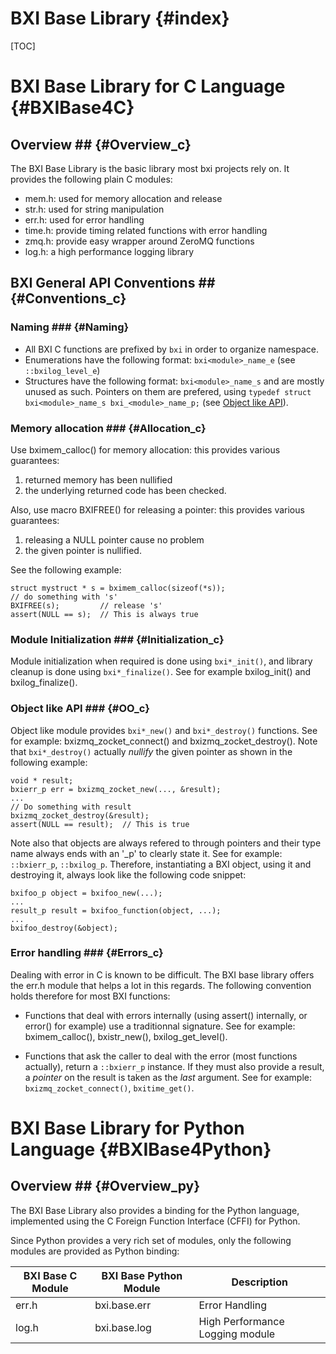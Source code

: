BXI Base Library                                   {#index}
=====================

[TOC]

BXI Base Library for C Language                    {#BXIBase4C}
================================

## Overview ##                                           {#Overview_c}


The BXI Base Library is the basic library most bxi projects rely on. 
It provides the following plain C modules:

- mem.h: used for memory allocation and release
- str.h: used for string manipulation
- err.h: used for error handling
- time.h: provide timing related functions with error handling
- zmq.h: provide easy wrapper around ZeroMQ functions
- log.h: a high performance logging library

## BXI General API Conventions ##                        {#Conventions_c}

### Naming ### {#Naming}

- All BXI C functions are prefixed by `bxi` in order to organize namespace.
- Enumerations have the following format: `bxi<module>_name_e` 
    (see `::bxilog_level_e`)
- Structures have the following format: `bxi<module>_name_s` and are mostly unused 
    as such. Pointers on them are prefered, using 
    `typedef struct bxi<module>_name_s bxi_<module>_name_p;` 
    (see [Object like API](#OO_c)).

### Memory allocation ###                                       {#Allocation_c}
Use bximem_calloc() for memory allocation: this provides various guarantees:

1. returned memory has been nullified
2. the underlying returned code has been checked.

Also, use macro BXIFREE() for releasing a pointer: this provides various guarantees:

1. releasing a NULL pointer cause no problem
2. the given pointer is nullified.

See the following example:

    struct mystruct * s = bximem_calloc(sizeof(*s));
    // do something with 's'
    BXIFREE(s);         // release 's'
    assert(NULL == s);  // This is always true


### Module Initialization ###                                   {#Initialization_c}
Module initialization when required is done using `bxi*_init()`, 
and library cleanup is done using `bxi*_finalize()`. See for example
bxilog_init() and bxilog_finalize().

### Object like API ###                                         {#OO_c}
Object like module provides `bxi*_new()` and `bxi*_destroy()` functions. 
See for example: bxizmq_zocket_connect() and bxizmq_zocket_destroy().
Note that `bxi*_destroy()` 
actually *nullify* the given pointer as shown in the following example:

    void * result;
    bxierr_p err = bxizmq_zocket_new(..., &result);
    ...
    // Do something with result
    bxizmq_zocket_destroy(&result);
    assert(NULL == result);  // This is true

Note also that objects are always refered to through pointers and 
their type name always ends with an '_p' to clearly state it. See for example:
`::bxierr_p`, `::bxilog_p`. Therefore, instantiating a BXI object, using it
and destroying it, always look like the following code snippet: 

    bxifoo_p object = bxifoo_new(...);
    ...
    result_p result = bxifoo_function(object, ...);
    ...
    bxifoo_destroy(&object);

### Error handling ###                                          {#Errors_c}
Dealing with error in C is known to be difficult. The BXI base library offers 
the err.h module that helps a lot in this regards. The following convention holds 
therefore for most BXI functions:

- Functions that deal with errors internally (using assert() internally, 
  or error() for example) use a traditionnal signature. See for example:
  bximem_calloc(), bxistr_new(), bxilog_get_level().
  
- Functions that ask the caller to deal with the error (most functions actually),
  return a `::bxierr_p` instance. If they must also provide a result, 
  a *pointer* on the result is taken as the *last* argument. See for example: 
  `bxizmq_zocket_connect()`, `bxitime_get()`.

BXI Base Library for Python Language               {#BXIBase4Python}
=====================================

## Overview ##                                           {#Overview_py}

The BXI Base Library also provides a binding for the Python language, 
implemented using the C Foreign Function Interface (CFFI) for Python.

Since Python provides a very rich set of modules, only the following modules are provided 
as Python binding:


| BXI Base C Module | BXI Base Python Module | Description                      |
| ----------------- | -----------------------| -------------------------------- |
| err.h             | bxi.base.err           | Error Handling                   |
| log.h             | bxi.base.log           | High Performance Logging module  |





